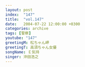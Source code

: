 ```yaml
---
layout: post
index:  "147"
title:  "vol.147"
date:   2004-07-22 12:00:00 +0300
categories: archive
tags: [警察]
youtube: "147"
greetingM: 松ちゃん岬
greetingT: 高須ちゃん女優
songName: Ｅ気持
singer: 沖田浩之
---
```

